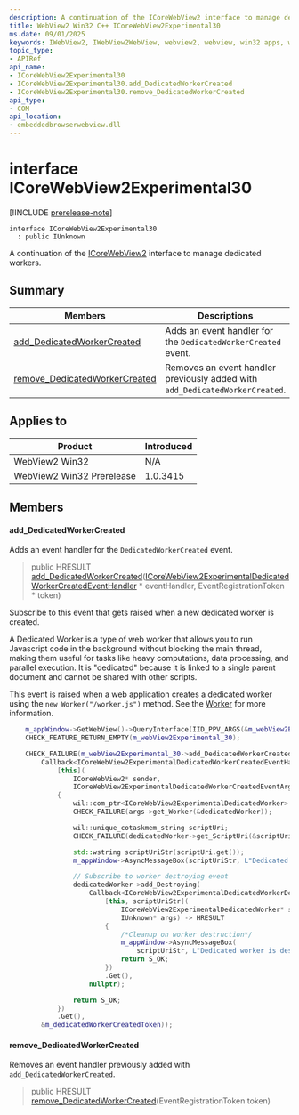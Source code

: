 ```yaml
---
description: A continuation of the ICoreWebView2 interface to manage dedicated workers.
title: WebView2 Win32 C++ ICoreWebView2Experimental30
ms.date: 09/01/2025
keywords: IWebView2, IWebView2WebView, webview2, webview, win32 apps, win32, edge, ICoreWebView2, ICoreWebView2Controller, browser control, edge html, ICoreWebView2Experimental30
topic_type: 
- APIRef
api_name:
- ICoreWebView2Experimental30
- ICoreWebView2Experimental30.add_DedicatedWorkerCreated
- ICoreWebView2Experimental30.remove_DedicatedWorkerCreated
api_type:
- COM
api_location:
- embeddedbrowserwebview.dll
---
```


# interface ICoreWebView2Experimental30

[!INCLUDE [prerelease-note](../includes/prerelease-note.md)]

```
interface ICoreWebView2Experimental30
  : public IUnknown
```

A continuation of the [ICoreWebView2](icorewebview2.md#icorewebview2) interface to manage dedicated workers.

## Summary

 Members                        | Descriptions
--------------------------------|---------------------------------------------
[add_DedicatedWorkerCreated](#add_dedicatedworkercreated) | Adds an event handler for the `DedicatedWorkerCreated` event.
[remove_DedicatedWorkerCreated](#remove_dedicatedworkercreated) | Removes an event handler previously added with `add_DedicatedWorkerCreated`.

## Applies to

Product                         | Introduced
--------------------------------|---------------------------------------------
WebView2 Win32            |    N/A
WebView2 Win32 Prerelease |    1.0.3415

## Members

#### add_DedicatedWorkerCreated

Adds an event handler for the `DedicatedWorkerCreated` event.

> public HRESULT [add_DedicatedWorkerCreated](#add_dedicatedworkercreated)([ICoreWebView2ExperimentalDedicatedWorkerCreatedEventHandler](icorewebview2experimentaldedicatedworkercreatedeventhandler.md#icorewebview2experimentaldedicatedworkercreatedeventhandler) * eventHandler, EventRegistrationToken * token)

Subscribe to this event that gets raised when a new dedicated worker is created.

A Dedicated Worker is a type of web worker that allows you to run Javascript code in the background without blocking the main thread, making them useful for tasks like heavy computations, data processing, and parallel execution. It is "dedicated" because it is linked to a single parent document and cannot be shared with other scripts.

This event is raised when a web application creates a dedicated worker using the `new Worker("/worker.js")` method. See the [Worker](https://developer.mozilla.org/docs/Web/API/Worker/Worker) for more information.

```cpp
    m_appWindow->GetWebView()->QueryInterface(IID_PPV_ARGS(&m_webView2Experimental_30));
    CHECK_FEATURE_RETURN_EMPTY(m_webView2Experimental_30);

    CHECK_FAILURE(m_webView2Experimental_30->add_DedicatedWorkerCreated(
        Callback<ICoreWebView2ExperimentalDedicatedWorkerCreatedEventHandler>(
            [this](
                ICoreWebView2* sender,
                ICoreWebView2ExperimentalDedicatedWorkerCreatedEventArgs* args)
            {
                wil::com_ptr<ICoreWebView2ExperimentalDedicatedWorker> dedicatedWorker;
                CHECK_FAILURE(args->get_Worker(&dedicatedWorker));

                wil::unique_cotaskmem_string scriptUri;
                CHECK_FAILURE(dedicatedWorker->get_ScriptUri(&scriptUri));

                std::wstring scriptUriStr(scriptUri.get());
                m_appWindow->AsyncMessageBox(scriptUriStr, L"Dedicated worker is created");

                // Subscribe to worker destroying event
                dedicatedWorker->add_Destroying(
                    Callback<ICoreWebView2ExperimentalDedicatedWorkerDestroyingEventHandler>(
                        [this, scriptUriStr](
                            ICoreWebView2ExperimentalDedicatedWorker* sender,
                            IUnknown* args) -> HRESULT
                        {
                            /*Cleanup on worker destruction*/
                            m_appWindow->AsyncMessageBox(
                                scriptUriStr, L"Dedicated worker is destroyed");
                            return S_OK;
                        })
                        .Get(),
                    nullptr);

                return S_OK;
            })
            .Get(),
        &m_dedicatedWorkerCreatedToken));
```

#### remove_DedicatedWorkerCreated

Removes an event handler previously added with `add_DedicatedWorkerCreated`.

> public HRESULT [remove_DedicatedWorkerCreated](#remove_dedicatedworkercreated)(EventRegistrationToken token)


